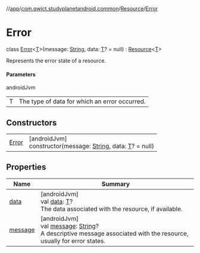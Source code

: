 //[app](../../../../index.md)/[com.qwict.studyplanetandroid.common](../../index.md)/[Resource](../index.md)/[Error](index.md)

# Error

class [Error](index.md)&lt;[T](index.md)&gt;(message: [String](https://kotlinlang.org/api/latest/jvm/stdlib/kotlin/-string/index.html), data: [T](index.md)? = null) : [Resource](../index.md)&lt;[T](index.md)&gt; 

Represents the error state of a resource.

#### Parameters

androidJvm

| | |
|---|---|
| T | The type of data for which an error occurred. |

## Constructors

| | |
|---|---|
| [Error](-error.md) | [androidJvm]<br>constructor(message: [String](https://kotlinlang.org/api/latest/jvm/stdlib/kotlin/-string/index.html), data: [T](index.md)? = null) |

## Properties

| Name | Summary |
|---|---|
| [data](../data.md) | [androidJvm]<br>val [data](../data.md): [T](index.md)?<br>The data associated with the resource, if available. |
| [message](../message.md) | [androidJvm]<br>val [message](../message.md): [String](https://kotlinlang.org/api/latest/jvm/stdlib/kotlin/-string/index.html)?<br>A descriptive message associated with the resource, usually for error states. |
